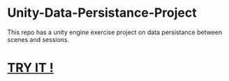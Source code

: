 # Unity-Data-Persistance-Project
This repo has a unity engine exercise project on data persistance between scenes and sessions.

# [TRY IT !](https://play.unity.com/en/games/3c98f058-a47a-4ee8-b896-efaf01fd0f5e/ors-bars-game)

